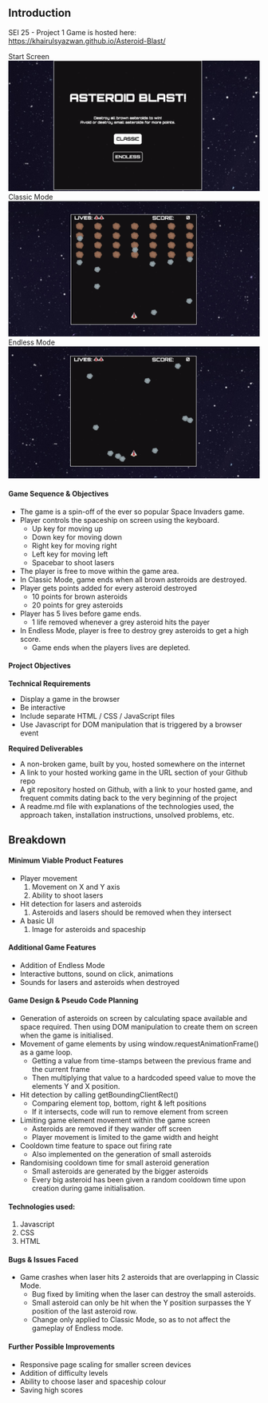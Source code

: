 ## Introduction
SEI 25 - Project 1
Game is hosted here: https://khairulsyazwan.github.io/Asteroid-Blast/

Start Screen
<img src="media/startscreen.png">
Classic Mode
<img src="media/classic.png">
Endless Mode
<img src="media/endless.png">

#### Game Sequence & Objectives
- The game is a spin-off of the ever so popular Space Invaders game.
- Player controls the spaceship on screen using the keyboard.
	- Up key for moving up
	- Down key for moving down
	- Right key for moving right
	- Left key for moving left
	- Spacebar to shoot lasers
- The player is free to move within the game area.
- In Classic Mode, game ends when all brown asteroids are destroyed.
- Player gets points added for every asteroid destroyed
	- 10 points for brown asteroids
	- 20 points for grey asteroids
- Player has 5 lives before game ends.
	- 1 life removed whenever a grey asteroid hits the payer
- In Endless Mode, player is free to destroy grey asteroids to get a high score.
	- Game ends when the players lives are depleted.


#### Project Objectives
**Technical Requirements**
- Display a game in the browser
- Be interactive
- Include separate HTML / CSS / JavaScript files
- Use Javascript for DOM manipulation that is triggered by a browser event

**Required Deliverables**
- A non-broken game, built by you, hosted somewhere on the internet
- A link to your hosted working game in the URL section of your Github repo
- A git repository hosted on Github, with a link to your hosted game, and frequent commits dating back to the very beginning of the project
- A readme.md file with explanations of the technologies used, the approach taken, installation instructions, unsolved problems, etc.

## Breakdown
#### Minimum Viable Product Features
- Player movement
	1. Movement on X and Y axis
	2. Ability to shoot lasers
- Hit detection for lasers and asteroids
	1. Asteroids and lasers should be removed when they intersect
- A basic UI
	1. Image for asteroids and spaceship


#### Additional Game Features
- Addition of Endless Mode
- Interactive buttons, sound on click, animations
- Sounds for lasers and asteroids when destroyed


#### Game Design & Pseudo Code Planning
- Generation of asteroids on screen by calculating space available and space required. Then using DOM manipulation to create them on screen when the game is initialised.
- Movement of game elements by using window.requestAnimationFrame() as a game loop.
	- Getting a value from time-stamps between the previous frame and the current frame
	- Then multiplying that value to a hardcoded speed value to move the elements Y and X position.
- Hit detection by calling getBoundingClientRect()
	- Comparing element top, bottom, right & left positions 
	- If it intersects, code will run to remove element from screen
- Limiting game element movement within the game screen
	- Asteroids are removed if they wander off screen
	- Player movement is limited to the game width and height
- Cooldown time feature to space out firing rate
	- Also implemented on the generation of small asteroids
- Randomising cooldown time for small asteroid generation
	- Small asteroids are generated by the bigger asteroids
	- Every big asteroid has been given a random cooldown time upon creation during game initialisation.

#### Technologies used:
1. Javascript
2. CSS
3. HTML

#### Bugs & Issues Faced
- Game crashes when laser hits 2 asteroids that are overlapping in Classic Mode.
	- Bug fixed by limiting when the laser can destroy the small asteroids. 
	- Small asteroid can only be hit when the Y position surpasses the Y position of the last asteroid row.
	- Change only applied to Classic Mode, so as to not affect the gameplay of Endless mode.

#### Further Possible Improvements
- Responsive page scaling for smaller screen devices
- Addition of difficulty levels
- Ability to choose laser and spaceship colour
- Saving high scores
